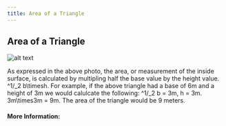 ```yaml
---
title: Area of a Triangle
---
```

## Area of a Triangle


<!-- The article goes here, in GitHub-flavored Markdown. Feel free to add YouTube videos, images, and CodePen/JSBin embeds  -->

![alt text](http://images.tutorcircle.com/cms/images/38/area-of-triangle.png "Area of a triangle")

As expressed in the above photo, the area, or measurement of the inside surface, is calculated by multipling half the base value by the height value. ^1/_2 b\timesh. 
For example, if the above triangle had a base of 6m and a height of 3m we would calulcate the following: ^1/_2 b = 3m, h = 3m. 3m\times3m = 9m. The area of the triangle would be 9 meters.







#### More Information:
<!-- Please add any articles you think might be helpful to read before writing the article -->


